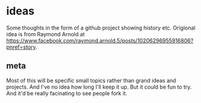 # ideas

Some thoughts in the form of a github project showing history etc. Origional idea is from Raymond Arnold at https://www.facebook.com/raymond.arnold.5/posts/10206296955916806?pnref=story.

## meta

Most of this will be specific small topics rather than grand ideas and projects. And I've no idea how long I'll keep it up. But it could be fun to try. And it'd be really facinating to see people fork it.
